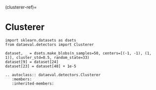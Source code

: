 (clusterer-ref)=
# Clusterer

```{testsetup}
import sklearn.datasets as dsets
from dataeval.detectors import Clusterer

dataset, _ = dsets.make_blobs(n_samples=50, centers=[(-1, -1), (1, 1)], cluster_std=0.5, random_state=33)
dataset[9] = dataset[24]
dataset[23] = dataset[48] + 1e-5
```

```{eval-rst}
.. autoclass:: dataeval.detectors.Clusterer
   :members:
   :inherited-members:
```
